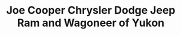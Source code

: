 ---
title: "Joe Cooper Chrysler Dodge Jeep Ram and Wagoneer of Yukon"
url: /yukon/joe-cooper-chrysler-dodge-jeep-ram-and-wagoneer-of-yukon/
shop: car
---